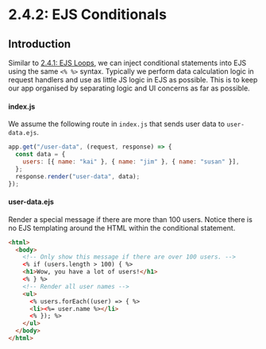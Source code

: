# 2.4.2: EJS Conditionals

## Introduction

Similar to [2.4.1: EJS Loops](2.4.1-ejs-loops.md), we can inject conditional statements into EJS using the same `<% %>` syntax. Typically we perform data calculation logic in request handlers and use as little JS logic in EJS as possible. This is to keep our app organised by separating logic and UI concerns as far as possible.

#### index.js

We assume the following route in `index.js` that sends user data to `user-data.ejs`.

```javascript
app.get("/user-data", (request, response) => {
  const data = {
    users: [{ name: "kai" }, { name: "jim" }, { name: "susan" }],
  };
  response.render("user-data", data);
});
```

#### user-data.ejs

Render a special message if there are more than 100 users. Notice there is no EJS templating around the HTML within the conditional statement.

```html
<html>
  <body>
    <!-- Only show this message if there are over 100 users. -->
    <% if (users.length > 100) { %>
    <h1>Wow, you have a lot of users!</h1>
    <% } %>
    <!-- Render all user names -->
    <ul>
      <% users.forEach((user) => { %>
      <li><%= user.name %></li>
      <% }); %>
    </ul>
  </body>
</html>
```
